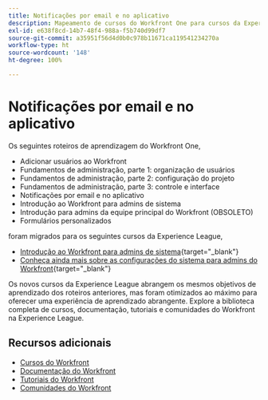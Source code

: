 ```yaml
---
title: Notificações por email e no aplicativo
description: Mapeamento de cursos do Workfront One para cursos da Experience League
exl-id: e638f8cd-14b7-48f4-988a-f5b740d99df7
source-git-commit: a35951f56d4d0b0c978b11671ca119541234270a
workflow-type: ht
source-wordcount: '148'
ht-degree: 100%

---
```


# Notificações por email e no aplicativo

Os seguintes roteiros de aprendizagem do Workfront One,

* Adicionar usuários ao Workfront
* Fundamentos de administração, parte 1: organização de usuários
* Fundamentos de administração, parte 2: configuração do projeto
* Fundamentos de administração, parte 3: controle e interface
* Notificações por email e no aplicativo
* Introdução ao Workfront para admins de sistema
* Introdução para admins da equipe principal do Workfront (OBSOLETO)
* Formulários personalizados

foram migrados para os seguintes cursos da Experience League,

* [Introdução ao Workfront para admins de sistema](https://experienceleague.adobe.com/?recommended=Workfront-A-1-2022.1.admin){target="_blank"}
* [Conheça ainda mais sobre as configurações do sistema para admins do Workfront](https://experienceleague.adobe.com/?recommended=Workfront-A-1-2022.2.admin){target="_blank"}

Os novos cursos da Experience League abrangem os mesmos objetivos de aprendizado dos roteiros anteriores, mas foram otimizados ao máximo para oferecer uma experiência de aprendizado abrangente.  Explore a biblioteca completa de cursos, documentação, tutoriais e comunidades do Workfront na Experience League.

## Recursos adicionais

* [Cursos do Workfront](https://experienceleague.adobe.com/?lang=pt-BR&amp;Solution=Workfront#courses)
* [Documentação do Workfront](https://experienceleague.adobe.com/docs/workfront.html?lang=pt-BR)
* [Tutoriais do Workfront](https://experienceleague.adobe.com/docs/workfront-learn/tutorials-workfront/home.html?lang=pt-BR)
* [Comunidades do Workfront](https://experienceleaguecommunities.adobe.com/t5/workfront/ct-p/workfront)
